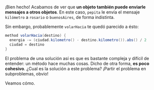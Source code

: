 ¡Bien hecho! Acabamos de ver que **un objeto también puede enviarle mensajes a otros objetos**. En este caso, `pepita` le envía el mensaje `kilómetro` a `rosario` o `buenosAires`, de forma indistinta. 

Sin embargo, probablemente `volarHacia` te quedó parecido a ésto: 

```scala
method volarHacia(destino) {
  energia -= (ciudad.kilometro() - destino.kilometro()).abs() / 2
  ciudad = destino
}
```


El problema de una solución así es que es bastante compleja y difícil de entender: un método hace muchas cosas. Dicho de otra forma, **es poco cohesivo**. ¿Cual es la solución a este problema? ¡Partir el problema en subproblemas, obvio! 

Veamos cómo. 